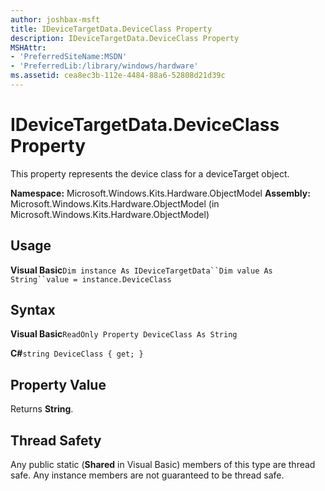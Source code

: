 ```yaml
---
author: joshbax-msft
title: IDeviceTargetData.DeviceClass Property
description: IDeviceTargetData.DeviceClass Property
MSHAttr:
- 'PreferredSiteName:MSDN'
- 'PreferredLib:/library/windows/hardware'
ms.assetid: cea8ec3b-112e-4484-88a6-52808d21d39c
---
```


# IDeviceTargetData.DeviceClass Property


This property represents the device class for a deviceTarget object.

**Namespace:** Microsoft.Windows.Kits.Hardware.ObjectModel **Assembly:** Microsoft.Windows.Kits.Hardware.ObjectModel (in Microsoft.Windows.Kits.Hardware.ObjectModel)

## Usage


**Visual Basic**`Dim instance As IDeviceTargetData``Dim value As String``value = instance.DeviceClass`

## Syntax


**Visual Basic**`ReadOnly Property DeviceClass As String`

**C#**`string DeviceClass { get; }`

## Property Value


Returns **String**.

## Thread Safety


Any public static (**Shared** in Visual Basic) members of this type are thread safe. Any instance members are not guaranteed to be thread safe.

 

 






